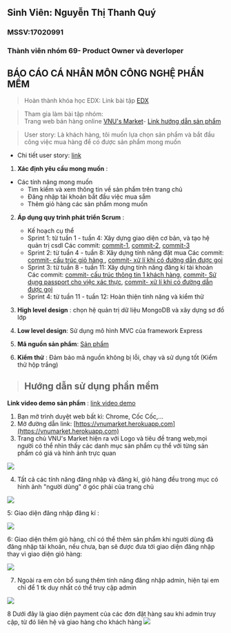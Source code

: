 ## Sinh Viên: Nguyễn Thị Thanh Quý
### MSSV:17020991

### Thành viên nhóm 69- Product Owner và deverloper

## BÁO CÁO CÁ NHÂN MÔN CÔNG NGHỆ PHẦN MỀM

> Hoàn thành khóa học EDX:
  Link bài tập [EDX](https://github.com/tranthiensonuet/INT2208-8-2019/blob/master/NguyenThiThanhQuy/SoftEng1x.jpg)

> Tham gia làm bài tập nhóm:  
  Trang web bán hàng online [VNU's Market](https://vnumarket.herokuapp.com)- [Link hướng dẫn sản phẩm](https://github.com/tranthiensonuet/INT2208-8-2019/tree/master/nhom-69)
  
  > User story: Là khách hàng, tôi muốn lựa chọn sản phẩm và bắt đầu công việc mua hàng để có được sản phẩm mong muốn 
  * Chi tiết user story: [link](https://github.com/truonganhhoang/INT2208-8-2019/issues/138)
  
  1. **Xác định yêu cầu mong muốn** :
  * Các tính năng mong muốn
    + Tìm kiếm và xem thông tin về sản phẩm trên trang chủ
    + Đăng nhập tài khoản bắt đầu việc mua sắm
    + Thêm giỏ hàng các sản phẩm mong muốn
    
  2. **Áp dụng quy trình phát triển Scrum** : 
     * Kế hoạch cụ thể
      + Sprint 1: từ tuần 1 - tuần 4: Xây dựng giao diện cơ bản, và tạo hệ quản trị csdl 
        Các commit:  [commit-1](https://github.com/tranthiensonuet/INT2208-8-2019/blob/master/nhom-69/UETMaket/views/Mainpage.hbs),
        [commit-2](https://github.com/tranthiensonuet/INT2208-8-2019/blob/master/nhom-69/UETMaket/views/cart.hbs), [commit-3](https://github.com/tranthiensonuet/INT2208-8-2019/blob/master/nhom-69/UETMaket/views/admin.hbs)
      + Sprint 2: từ tuần 4 - tuần 8: Xây dựng tính năng đặt mua
        Các commit: [commit- cấu trúc giỏ hàng ](https://github.com/tranthiensonuet/INT2208-8-2019/blob/master/nhom-69/UETMaket/models/cart.js), [commit- xử lí khi có đường dẫn được gọi](https://github.com/tranthiensonuet/INT2208-8-2019/blob/master/nhom-69/UETMaket/routes/router.js)
      + Sprint 3: từ tuần 8 - tuần 11: Xây dựng tính năng đăng kí tài khoản
      Các commit: [commit- cấu trúc thông tin 1 khách hàng](https://github.com/tranthiensonuet/INT2208-8-2019/blob/master/nhom-69/UETMaket/models/customer.js), [commit- Sứ dụng passport cho việc xác thực](https://github.com/tranthiensonuet/INT2208-8-2019/blob/master/nhom-69/UETMaket/config/passport.js), [commit- xử lí khi có đường dẫn được gọi](https://github.com/tranthiensonuet/INT2208-8-2019/blob/master/nhom-69/UETMaket/routes/router.js)
      + Sprint 4: từ tuần 11 - tuần 12: Hoàn thiện tính năng và kiểm thử
      
      
   3. **High level design** :  chọn hệ quản trị dữ liệu MongoDB và xây dựng sơ đồ lớp 
   4. **Low level design**:  Sử dụng mô hình MVC của framework Express
   5. **Mã nguồn sản phẩm**: [Sản phẩm](https://github.com/tranthiensonuet/INT2208-8-2019/tree/master/nhom-69/UETMaket)
   6. **Kiểm thử** : Đảm bảo mã nguồn không bị lỗi, chạy và sử dụng tốt (Kiểm thử hộp trắng)
   
   
  > ## Hướng dẫn sử dụng phẩn mềm
  **Link video demo sản phẩm** : [link video demo](https://www.youtube.com/watch?v=KaqgnzWfQTg)
  
  1. Bạn mở trình duyệt web bất kì: Chrome, Cốc Cốc,...
  2. Mở đường dẫn link: [https://vnumarket.herokuapp.com](https://vnumarket.herokuapp.com)
  3. Trang chủ VNU's Market hiện ra với Logo và tiêu đề trang web,mọi người có thể nhìn thấy các danh mục sản phẩm cụ thể với từng sản phẩm có giá và hình ảnh trực quan
  <img src="https://i.imgur.com/IlA8wYx.png">
  
  4. Tất cả các tính năng đăng nhập và đăng kí, giỏ hàng đều trong mục có hình ảnh "người dùng" ở góc phải của trang chủ
  <img src="https://i.imgur.com/2XugggP.png">
  
  5: Giao diện đăng nhập đăng kí :
  
  <img src="https://i.imgur.com/gofa67H.png">
  
  6: Giao diện thêm giỏ hàng, chỉ có thể thêm sản phẩm khi người dùng đã đăng nhập tài khoản, nếu chưa, bạn sẽ được đưa tới giao diện đăng nhập thay vì giao diện giỏ hàng:
  
  <img src="https://i.imgur.com/oOiQZZt.png">
  
  7. Ngoài ra em còn bổ sung thêm tính năng đăng nhập admin, hiện tại em chỉ để 1 tk duy nhất có thể truy cập admin 
  
 <img src="https://i.imgur.com/BtVnRAn.png">
 
 8 Dưới đây là giao diện payment của các đơn đặt hàng sau khi admin truy cập, từ đó liên hệ và giao hàng cho khách hàng
 <img src="https://i.imgur.com/8RuAGfs.png">
 

  
  
  
  
  
   
 
  


